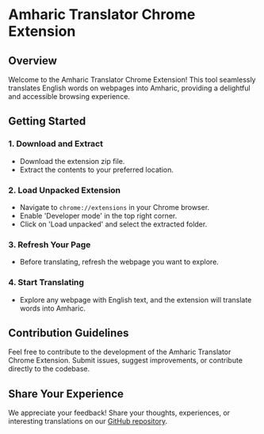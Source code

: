 # Amharic Translator Chrome Extension

## Overview

Welcome to the Amharic Translator Chrome Extension! This tool seamlessly translates English words on webpages into Amharic, providing a delightful and accessible browsing experience.

## Getting Started

### 1. Download and Extract

- Download the extension zip file.
- Extract the contents to your preferred location.

### 2. Load Unpacked Extension

- Navigate to `chrome://extensions` in your Chrome browser.
- Enable 'Developer mode' in the top right corner.
- Click on 'Load unpacked' and select the extracted folder.

### 3. Refresh Your Page

- Before translating, refresh the webpage you want to explore.

### 4. Start Translating

- Explore any webpage with English text, and the extension will translate words into Amharic.

## Contribution Guidelines

Feel free to contribute to the development of the Amharic Translator Chrome Extension. Submit issues, suggest improvements, or contribute directly to the codebase.

## Share Your Experience

We appreciate your feedback! Share your thoughts, experiences, or interesting translations on our [GitHub repository](#repository-link).
